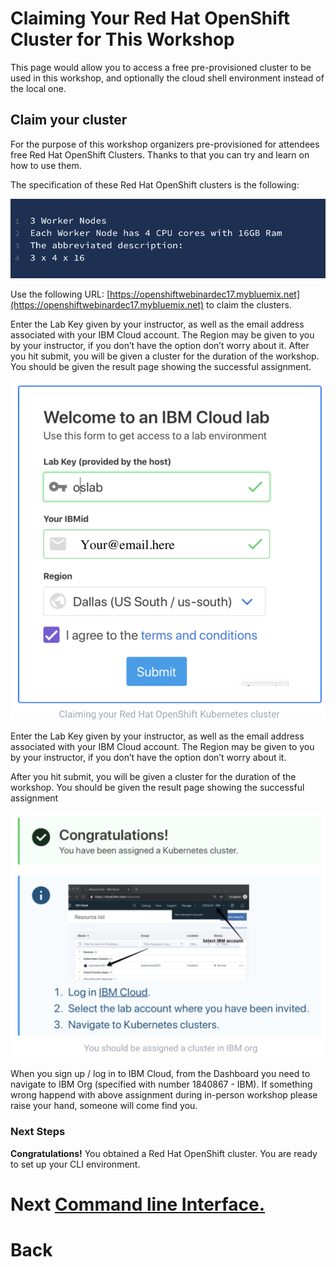 # Claiming Your Red Hat OpenShift Cluster for This Workshop

This page would allow you to access a free pre-provisioned cluster to be used in this workshop, and optionally the cloud shell environment instead of the local one.


## Claim your cluster

For the purpose of this workshop organizers pre-provisioned for attendees free Red Hat OpenShift Clusters. Thanks to that you can try and learn on how to use them.

The specification of these Red Hat OpenShift clusters is the following:

<img src="/img/workernodes.png">

Use the following URL: [https://openshiftwebinardec17.mybluemix.net](https://openshiftwebinardec17.mybluemix.net) to claim the clusters.

Enter the Lab Key given by your instructor, as well as the email address associated with your IBM Cloud account. The Region may be given to you by your instructor, if you don’t have the option don’t worry about it.
After you hit submit, you will be given a cluster for the duration of the workshop.
You should be given the result page showing the successful assignment.

<img src="/img/welcome.png">

Enter the Lab Key given by your instructor, as well as the email address associated with your IBM Cloud account. The Region may be given to you by your instructor, if you don’t have the option don’t worry about it.

After you hit submit, you will be given a cluster for the duration of the workshop.
You should be given the result page showing the successful assignment

<img src="/img/congratulations.png">

When you sign up / log in to IBM Cloud, from the Dashboard you need to navigate to IBM Org (specified with number 1840867 - IBM).
If something wrong happend with above assignment during in-person workshop please raise your hand, someone will come find you.


### Next Steps
__Congratulations!__ You obtained a Red Hat OpenShift cluster. You are ready to set up your CLI environment.

# Next [Command line Interface.](CLI.md)

# Back
